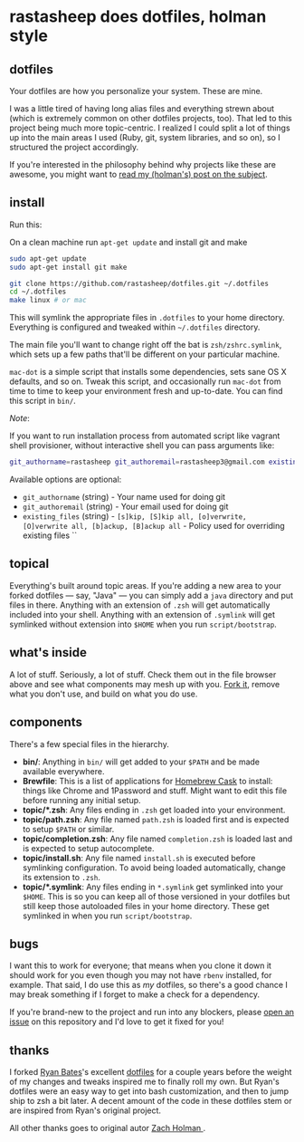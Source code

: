 # rastasheep does dotfiles, holman style

## dotfiles

Your dotfiles are how you personalize your system. These are mine.

I was a little tired of having long alias files and everything strewn about
(which is extremely common on other dotfiles projects, too). That led to this
project being much more topic-centric. I realized I could split a lot of things
up into the main areas I used (Ruby, git, system libraries, and so on), so I
structured the project accordingly.

If you're interested in the philosophy behind why projects like these are
awesome, you might want to [read my (holman's) post on the
subject](http://zachholman.com/2010/08/dotfiles-are-meant-to-be-forked/).

## install

Run this:

On a clean machine run `apt-get update` and install git and make

```bash
sudo apt-get update
sudo apt-get install git make
```

```bash
git clone https://github.com/rastasheep/dotfiles.git ~/.dotfiles
cd ~/.dotfiles
make linux # or mac
```

This will symlink the appropriate files in `.dotfiles` to your home directory.
Everything is configured and tweaked within `~/.dotfiles` directory.

The main file you'll want to change right off the bat is `zsh/zshrc.symlink`,
which sets up a few paths that'll be different on your particular machine.

`mac-dot` is a simple script that installs some dependencies, sets sane OS X
defaults, and so on. Tweak this script, and occasionally run `mac-dot` from
time to time to keep your environment fresh and up-to-date. You can find
this script in `bin/`.

*Note*:

If you want to run installation process from automated script like vagrant shell
provisioner, without interactive shell you can pass arguments like:

```bash
git_authorname=rastasheep git_authoremail=rastasheep3@gmail.com existing_files=O make -C ~/.dotfiles linux
```

Available options are optional:

- `git_authorname` (string) - Your name used for doing git
- `git_authoremail` (string) - Your email used for doing git
- `existing_files` (string) - `[s]kip, [S]kip all, [o]verwrite, [O]verwrite all, [b]ackup, [B]ackup all` - Policy used for overriding existing files   ``

## topical

Everything's built around topic areas. If you're adding a new area to your
forked dotfiles — say, "Java" — you can simply add a `java` directory and put
files in there. Anything with an extension of `.zsh` will get automatically
included into your shell. Anything with an extension of `.symlink` will get
symlinked without extension into `$HOME` when you run `script/bootstrap`.

## what's inside

A lot of stuff. Seriously, a lot of stuff. Check them out in the file browser
above and see what components may mesh up with you.
[Fork it](https://github.com/holman/dotfiles/fork), remove what you don't
use, and build on what you do use.

## components

There's a few special files in the hierarchy.

- **bin/**: Anything in `bin/` will get added to your `$PATH` and be made
  available everywhere.
- **Brewfile**: This is a list of applications for [Homebrew
  Cask](http://caskroom.io) to install: things like Chrome and 1Password
  and stuff. Might want to edit this file before running any initial setup.
- **topic/\*.zsh**: Any files ending in `.zsh` get loaded into your
  environment.
- **topic/path.zsh**: Any file named `path.zsh` is loaded first and is
  expected to setup `$PATH` or similar.
- **topic/completion.zsh**: Any file named `completion.zsh` is loaded
  last and is expected to setup autocomplete.
- **topic/install.sh**: Any file named `install.sh` is executed before
  symlinking configuration. To avoid being loaded automatically, change its
  extension to `.zsh`.
- **topic/\*.symlink**: Any files ending in `*.symlink` get symlinked into
  your `$HOME`. This is so you can keep all of those versioned in your dotfiles
  but still keep those autoloaded files in your home directory. These get
  symlinked in when you run `script/bootstrap`.

## bugs

I want this to work for everyone; that means when you clone it down it should
work for you even though you may not have `rbenv` installed, for example. That
said, I do use this as *my* dotfiles, so there's a good chance I may break
something if I forget to make a check for a dependency.

If you're brand-new to the project and run into any blockers, please
[open an issue](https://github.com/rastasheep/dotfiles/issues) on this repository
and I'd love to get it fixed for you!

## thanks

I forked [Ryan Bates](http://github.com/ryanb)'s excellent
[dotfiles](http://github.com/ryanb/dotfiles) for a couple years before the
weight of my changes and tweaks inspired me to finally roll my own. But Ryan's
dotfiles were an easy way to get into bash customization, and then to jump ship
to zsh a bit later. A decent amount of the code in these dotfiles stem or are
inspired from Ryan's original project.

All other thanks goes to original autor [Zach Holman
](https://github.com/holman).
